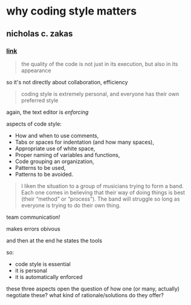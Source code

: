 # why coding style matters

## nicholas c. zakas

### [link](https://www.smashingmagazine.com/2012/10/why-coding-style-matters/)

> the quality of the code is not just in its execution, but also in its appearance

so it's not directly about collaboration, efficiency

> coding style is extremely personal, and everyone has their own preferred style

again, the text editor is *enforcing*

aspects of code style:

- How and when to use comments,
- Tabs or spaces for indentation (and how many spaces),
- Appropriate use of white space,
- Proper naming of variables and functions,
- Code grouping an organization,
- Patterns to be used,
- Patterns to be avoided.

> I liken the situation to a group of musicians trying to form a band. Each one comes in believing that their way of doing things is best (their “method” or “process”). The band will struggle so long as everyone is trying to do their own thing.

team communication!

makes errors obivous

and then at the end he states the tools


so:

- code style is essential
- it is personal
- it is automatically enforced

these three aspects open the question of how one (or many, actually) negotiate these? what kind of rationale/solutions do they offer?